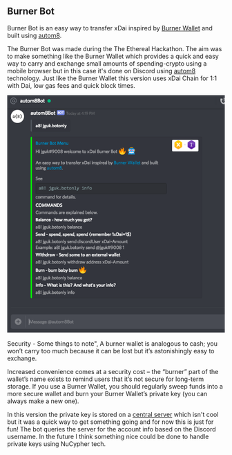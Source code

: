 ## Burner Bot

Burner Bot is an easy way to transfer xDai inspired by [Burner Wallet](https://github.com/austintgriffith/burner-wallet) and built using [autom8](https://gitlab.com/autom8.network/docs).

The Burner Bot was made during the The Ethereal Hackathon. The aim was to make something like the Burner Wallet which provides a quick and easy way to carry and exchange small amounts of spending-crypto using a mobile browser but in this case it's done on Discord using [autom8](https://gitlab.com/autom8.network/docs) technology. Just like the Burner Wallet this version uses xDai Chain for 1:1 with Dai, low gas fees and quick block times.

![Burner Bot](BotScreenShot.png)

Security - Some things to note",
A burner wallet is analogous to cash; you won’t carry too much because it can be lost but it’s astonishingly easy to exchange.

Increased convenience comes at a security cost – the “burner” part of the wallet’s name exists to remind users that it’s not secure
for long-term storage. If you use a Burner Wallet, you should regularly sweep funds into a more secure wallet and burn your Burner Wallet’s private key (you can always make a new one).

In this version the private key is stored on a [central server](https://github.com/johngrantuk/burnerbotserver) which isn't cool but it was a quick way to get something going and for now this is just for fun! The bot queries the server for the account info based on the Discord username. In the future I think something nice could be done to handle private keys using NuCypher tech.
